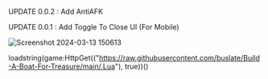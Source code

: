 UPDATE 0.0.2 : Add AntiAFK

UPDATE 0.0.1 : Add Toggle To Close UI (For Mobile)

![Screenshot 2024-03-13 150613](https://github.com/buslate/Build-A-Boat-For-Treasure/assets/113223653/387f928c-7716-4c1c-a194-8ae89da5c14e)

loadstring(game:HttpGet(("https://raw.githubusercontent.com/buslate/Build-A-Boat-For-Treasure/main/.Lua"), true))()
